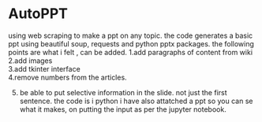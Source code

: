 # AutoPPT
using web scraping to make a ppt on any topic.
the code generates a basic ppt using beautiful soup, requests and python pptx packages. 
the following points are what i felt , can be added.
1.add paragraphs of content from wiki
2.add images                                                                       
3.add tkinter interface                                                                      
4.remove numbers from the articles.

5. be able to put selective information in the slide. not just the first sentence.
 the code is i python
 i have also attatched a ppt so you can se what it makes, on putting the input as per the jupyter notebook.
                    
